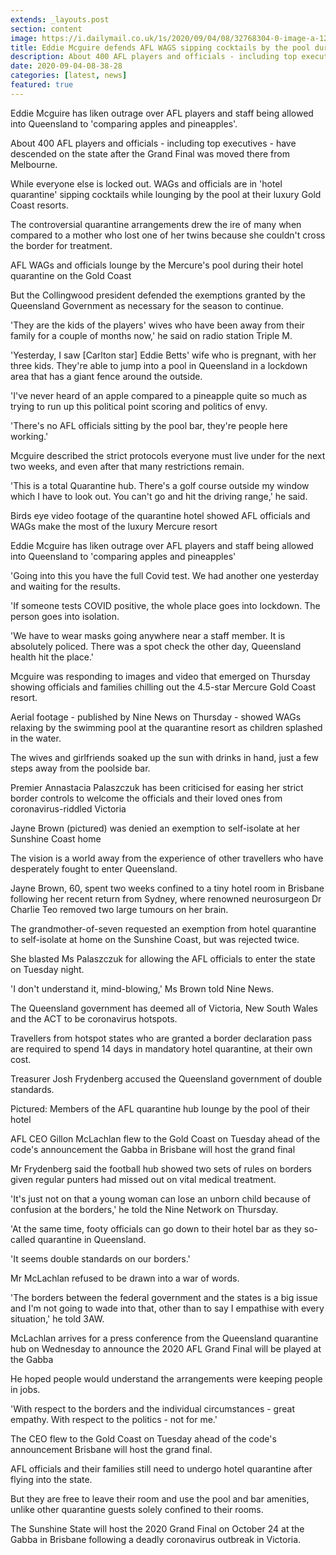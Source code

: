 ```yaml
---
extends: _layouts.post
section: content
image: https://i.dailymail.co.uk/1s/2020/09/04/08/32768304-0-image-a-12_1599204706649.jpg 
title: Eddie Mcguire defends AFL WAGS sipping cocktails by the pool during hotel quarantine 
description: About 400 AFL players and officials - including top executives - have descended on the state after the Grand Final was moved there from Melbourne, sparking anger over special treatment. 
date: 2020-09-04-08-38-28 
categories: [latest, news] 
featured: true 
--- 
```

Eddie Mcguire has liken outrage over AFL players and staff being allowed into Queensland to 'comparing apples and pineapples'. 

About 400 AFL players and officials - including top executives - have descended on the state after the Grand Final was moved there from Melbourne.

While everyone else is locked out. WAGs and officials are in 'hotel quarantine' sipping cocktails while lounging by the pool at their luxury Gold Coast resorts.

The controversial quarantine arrangements drew the ire of many when compared to a mother who lost one of her twins because she couldn't cross the border for treatment.

AFL WAGs and officials lounge by the Mercure's pool during their hotel quarantine on the Gold Coast

But the Collingwood president defended the exemptions granted by the Queensland Government as necessary for the season to continue.

'They are the kids of the players' wives who have been away from their family for a couple of months now,' he said on radio station Triple M.

'Yesterday, I saw [Carlton star] Eddie Betts' wife who is pregnant, with her three kids. They're able to jump into a pool in Queensland in a lockdown area that has a giant fence around the outside.

'I've never heard of an apple compared to a pineapple quite so much as trying to run up this political point scoring and politics of envy.

'There's no AFL officials sitting by the pool bar, they're people here working.'

Mcguire described the strict protocols everyone must live under for the next two weeks, and even after that many restrictions remain.

'This is a total Quarantine hub. There's a golf course outside my window which I have to look out. You can't go and hit the driving range,' he said.

Birds eye video footage of the quarantine hotel showed AFL officials and WAGs make the most of the luxury Mercure resort

Eddie Mcguire has liken outrage over AFL players and staff being allowed into Queensland to 'comparing apples and pineapples'

'Going into this you have the full Covid test. We had another one yesterday and waiting for the results. 

'If someone tests COVID positive, the whole place goes into lockdown. The person goes into isolation. 

'We have to wear masks going anywhere near a staff member. It is absolutely policed. There was a spot check the other day, Queensland health hit the place.' 

Mcguire was responding to images and video that emerged on Thursday showing officials and families chilling out the 4.5-star Mercure Gold Coast resort.

Aerial footage - published by Nine News on Thursday - showed WAGs relaxing by the swimming pool at the quarantine resort as children splashed in the water.   

The wives and girlfriends soaked up the sun with drinks in hand, just a few steps away from the poolside bar.   

Premier Annastacia Palaszczuk has been criticised for easing her strict border controls to welcome the officials and their loved ones from coronavirus-riddled Victoria

Jayne Brown (pictured) was denied an exemption to self-isolate at her Sunshine Coast home 

The vision is a world away from the experience of other travellers who have desperately fought to enter Queensland. 

 

Jayne Brown, 60, spent two weeks confined to a tiny hotel room in Brisbane following her recent return from Sydney, where renowned neurosurgeon Dr Charlie Teo removed two large tumours on her brain.

The grandmother-of-seven requested an exemption from hotel quarantine to self-isolate at home on the Sunshine Coast, but was rejected twice.

She blasted Ms Palaszczuk for allowing the AFL officials to enter the state on Tuesday night. 

'I don't understand it, mind-blowing,' Ms Brown told Nine News.

The Queensland government has deemed all of Victoria, New South Wales and the ACT to be coronavirus hotspots.

Travellers from hotspot states who are granted a border declaration pass are required to spend 14 days in mandatory hotel quarantine, at their own cost.   

Treasurer Josh Frydenberg accused the Queensland government of double standards. 

Pictured: Members of the AFL quarantine hub lounge by the pool of their hotel

AFL CEO Gillon McLachlan flew to the Gold Coast on Tuesday ahead of the code's announcement the Gabba in Brisbane will host the grand final

Mr Frydenberg said the football hub showed two sets of rules on borders given regular punters had missed out on vital medical treatment.

'It's just not on that a young woman can lose an unborn child because of confusion at the borders,' he told the Nine Network on Thursday. 

'At the same time, footy officials can go down to their hotel bar as they so-called quarantine in Queensland.

'It seems double standards on our borders.'

Mr McLachlan refused to be drawn into a war of words.

'The borders between the federal government and the states is a big issue and I'm not going to wade into that, other than to say I empathise with every situation,' he told 3AW.

McLachlan arrives for a press conference from the Queensland quarantine hub on Wednesday to announce the 2020 AFL Grand Final will be played at the Gabba 

He hoped people would understand the arrangements were keeping people in jobs.

'With respect to the borders and the individual circumstances - great empathy. With respect to the politics - not for me.'

The CEO flew to the Gold Coast on Tuesday ahead of the code's announcement Brisbane will host the grand final. 

AFL officials and their families still need to undergo hotel quarantine after flying into the state.

But they are free to leave their room and use the pool and bar amenities, unlike other quarantine guests solely confined to their rooms.

The Sunshine State will host the 2020 Grand Final on October 24 at the Gabba in Brisbane following a deadly coronavirus outbreak in Victoria. 

